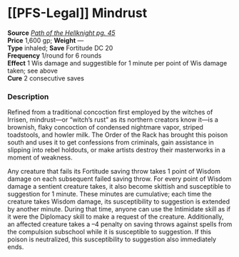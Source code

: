 # [[PFS-Legal]] Mindrust

**Source** [_Path of the Hellknight pg. 45_](http://paizo.com/products/btpy9l39?Pathfinder-Campaign-Setting-Path-of-the-Hellknight)  
**Price** 1,600 gp; **Weight** —  
**Type** inhaled; **Save** Fortitude DC 20  
**Frequency** 1/round for 6 rounds  
**Effect** 1 Wis damage and suggestible for 1 minute per point of Wis damage taken; see above  
**Cure** 2 consecutive saves

### Description

Refined from a traditional concoction first employed by the witches of Irrisen, mindrust—or “witch’s rust” as its northern creators know it—is a brownish, flaky concoction of condensed nightmare vapor, striped toadstools, and howler milk. The Order of the Rack has brought this poison south and uses it to get confessions from criminals, gain assistance in slipping into rebel holdouts, or make artists destroy their masterworks in a moment of weakness.  
  
Any creature that fails its Fortitude saving throw takes 1 point of Wisdom damage on each subsequent failed saving throw. For every point of Wisdom damage a sentient creature takes, it also become skittish and susceptible to suggestion for 1 minute. These minutes are cumulative; each time the creature takes Wisdom damage, its susceptibility to suggestion is extended by another minute. During that time, anyone can use the Intimidate skill as if it were the Diplomacy skill to make a request of the creature. Additionally, an affected creature takes a –4 penalty on saving throws against spells from the compulsion subschool while it is susceptible to suggestion. If this poison is neutralized, this susceptibility to suggestion also immediately ends.